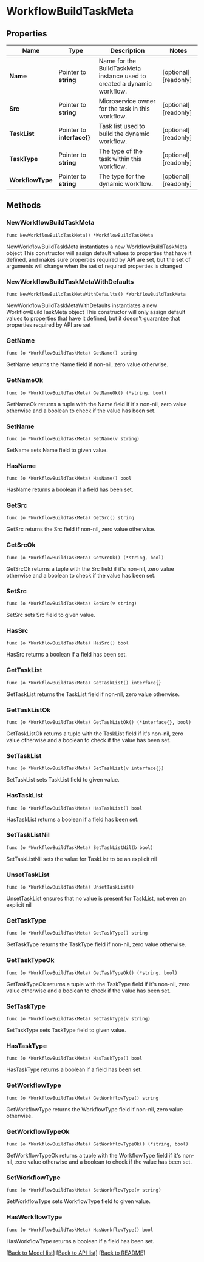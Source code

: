 # WorkflowBuildTaskMeta

## Properties

Name | Type | Description | Notes
------------ | ------------- | ------------- | -------------
**Name** | Pointer to **string** | Name for the BuildTaskMeta instance used to created a dynamic workflow. | [optional] [readonly] 
**Src** | Pointer to **string** | Microservice owner for the task in this workflow. | [optional] [readonly] 
**TaskList** | Pointer to **interface{}** | Task list used to build the dynamic workflow. | [optional] [readonly] 
**TaskType** | Pointer to **string** | The type of the task within this workflow. | [optional] [readonly] 
**WorkflowType** | Pointer to **string** | The type for the dynamic workflow. | [optional] [readonly] 

## Methods

### NewWorkflowBuildTaskMeta

`func NewWorkflowBuildTaskMeta() *WorkflowBuildTaskMeta`

NewWorkflowBuildTaskMeta instantiates a new WorkflowBuildTaskMeta object
This constructor will assign default values to properties that have it defined,
and makes sure properties required by API are set, but the set of arguments
will change when the set of required properties is changed

### NewWorkflowBuildTaskMetaWithDefaults

`func NewWorkflowBuildTaskMetaWithDefaults() *WorkflowBuildTaskMeta`

NewWorkflowBuildTaskMetaWithDefaults instantiates a new WorkflowBuildTaskMeta object
This constructor will only assign default values to properties that have it defined,
but it doesn't guarantee that properties required by API are set

### GetName

`func (o *WorkflowBuildTaskMeta) GetName() string`

GetName returns the Name field if non-nil, zero value otherwise.

### GetNameOk

`func (o *WorkflowBuildTaskMeta) GetNameOk() (*string, bool)`

GetNameOk returns a tuple with the Name field if it's non-nil, zero value otherwise
and a boolean to check if the value has been set.

### SetName

`func (o *WorkflowBuildTaskMeta) SetName(v string)`

SetName sets Name field to given value.

### HasName

`func (o *WorkflowBuildTaskMeta) HasName() bool`

HasName returns a boolean if a field has been set.

### GetSrc

`func (o *WorkflowBuildTaskMeta) GetSrc() string`

GetSrc returns the Src field if non-nil, zero value otherwise.

### GetSrcOk

`func (o *WorkflowBuildTaskMeta) GetSrcOk() (*string, bool)`

GetSrcOk returns a tuple with the Src field if it's non-nil, zero value otherwise
and a boolean to check if the value has been set.

### SetSrc

`func (o *WorkflowBuildTaskMeta) SetSrc(v string)`

SetSrc sets Src field to given value.

### HasSrc

`func (o *WorkflowBuildTaskMeta) HasSrc() bool`

HasSrc returns a boolean if a field has been set.

### GetTaskList

`func (o *WorkflowBuildTaskMeta) GetTaskList() interface{}`

GetTaskList returns the TaskList field if non-nil, zero value otherwise.

### GetTaskListOk

`func (o *WorkflowBuildTaskMeta) GetTaskListOk() (*interface{}, bool)`

GetTaskListOk returns a tuple with the TaskList field if it's non-nil, zero value otherwise
and a boolean to check if the value has been set.

### SetTaskList

`func (o *WorkflowBuildTaskMeta) SetTaskList(v interface{})`

SetTaskList sets TaskList field to given value.

### HasTaskList

`func (o *WorkflowBuildTaskMeta) HasTaskList() bool`

HasTaskList returns a boolean if a field has been set.

### SetTaskListNil

`func (o *WorkflowBuildTaskMeta) SetTaskListNil(b bool)`

 SetTaskListNil sets the value for TaskList to be an explicit nil

### UnsetTaskList
`func (o *WorkflowBuildTaskMeta) UnsetTaskList()`

UnsetTaskList ensures that no value is present for TaskList, not even an explicit nil
### GetTaskType

`func (o *WorkflowBuildTaskMeta) GetTaskType() string`

GetTaskType returns the TaskType field if non-nil, zero value otherwise.

### GetTaskTypeOk

`func (o *WorkflowBuildTaskMeta) GetTaskTypeOk() (*string, bool)`

GetTaskTypeOk returns a tuple with the TaskType field if it's non-nil, zero value otherwise
and a boolean to check if the value has been set.

### SetTaskType

`func (o *WorkflowBuildTaskMeta) SetTaskType(v string)`

SetTaskType sets TaskType field to given value.

### HasTaskType

`func (o *WorkflowBuildTaskMeta) HasTaskType() bool`

HasTaskType returns a boolean if a field has been set.

### GetWorkflowType

`func (o *WorkflowBuildTaskMeta) GetWorkflowType() string`

GetWorkflowType returns the WorkflowType field if non-nil, zero value otherwise.

### GetWorkflowTypeOk

`func (o *WorkflowBuildTaskMeta) GetWorkflowTypeOk() (*string, bool)`

GetWorkflowTypeOk returns a tuple with the WorkflowType field if it's non-nil, zero value otherwise
and a boolean to check if the value has been set.

### SetWorkflowType

`func (o *WorkflowBuildTaskMeta) SetWorkflowType(v string)`

SetWorkflowType sets WorkflowType field to given value.

### HasWorkflowType

`func (o *WorkflowBuildTaskMeta) HasWorkflowType() bool`

HasWorkflowType returns a boolean if a field has been set.


[[Back to Model list]](../README.md#documentation-for-models) [[Back to API list]](../README.md#documentation-for-api-endpoints) [[Back to README]](../README.md)


